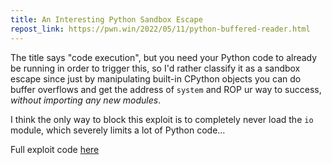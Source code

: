 ```yaml
---
title: An Interesting Python Sandbox Escape
repost_link: https://pwn.win/2022/05/11/python-buffered-reader.html
---
```


The title says "code execution", but you need your Python code to already be
running in order to trigger this, so I'd rather classify it as a sandbox escape
since just by manipulating built-in CPython objects you can do buffer overflows
and get the address of `system` and ROP ur way to success, _without importing
any new modules_.

I think the only way to block this exploit is to completely never load the `io`
module, which severely limits a lot of Python code...

Full exploit code
[here](https://github.com/kn32/python-buffered-reader-exploit/blob/master/exploit.py)
